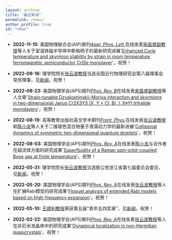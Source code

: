 ```yaml
---
layout: archive
title: "最近新闻"
permalink: /news/
author_profile: true
id: "news"
---
```


- **2022-11-15:**
    美国物理联合会(AIP)期刊[_Appl. Phys. Lett._](https://doi.org/10.1063/5.0117597)在线发表[宋昌盛副教授](https://mike22lfc.github.io/members/04changshengsong)等人关于室温铁磁半导体中斯格明子的最新研究进展'[Enhanced Curie temperature and skyrmion stability by strain in room temperature ferromagnetic semiconductor CrISe monolayer](https://arxiv.org/abs/2207.11418)'。祝贺！

- **2022-09-16:**
    理学院院长[张云波教授](https://mike22lfc.github.io/members/10yunbozhang)当选全国近代物理研究会第八届理事会常务理事，见[新闻](https://mp.weixin.qq.com/s/AkdLesQd-UncHpiFIO-PuA)。祝贺！

- **2022-08-23:**
    美国物理学会(APS)期刊[_Phys. Rev. B_](https://doi.org/10.1103/PhysRevB.106.094403)在线发表[宋昌盛副教授](https://mike22lfc.github.io/members/04changshengsong)等人文章'[Strain-tunable Dzyaloshinskii-Moriya interaction and skyrmions in two-dimensional Janus Cr2X3Y3 (X, Y = Cl, Br, I, X≠Y) trihalide monolayers](https://arxiv.org/abs/2109.00723)'。祝贺！

- **2022-08-19:**
    高等教育出版社英文学术期刊[_Front. Phys._](https://doi.org/10.1007/s11467-022-1192-z)在线发表[张云波教授](https://mike22lfc.github.io/members/10yunbozhang)和[陈小龙](https://mike22lfc.github.io/members/01xiaolongchen)等人关于二维玻色混合物量子液滴动力学的最新进展'[Collisional dynamics of symmetric two-dimensional quantum droplets](https://doi.org/10.1007/s11467-022-1192-z)'。祝贺！
    
- **2022-08-03:**
    美国物理学会(APS)期刊[_Phys. Rev. A_](https://doi.org/10.1103/PhysRevA.106.023302)在线发表[陈小龙](https://mike22lfc.github.io/members/01xiaolongchen)与合作者在超流体方面的研究成果'[Superfluidity of a Raman spin-orbit-coupled Bose gas at finite temperature](https://arxiv.org/abs/2203.02921)'。祝贺！    
    
- **2022-05-31:**
    理学院院长[张云波教授](https://mike22lfc.github.io/members/10yunbozhang)当选致公党浙江省第七届委员会委员，见[新闻](https://mp.weixin.qq.com/s/k0hY63N2yfL21s3LMj8VmQ)。祝贺！
    
- **2022-05-20:**
    美国物理学会(APS)期刊[_Phys. Rev. A_](https://doi.org/10.1103/PhysRevA.105.053717)在线发表[张云波教授](https://mike22lfc.github.io/members/10yunbozhang)等人在扩展Rabi模型的研究成果'[Floquet analysis of extended Rabi models based on high-frequency expansion](https://arxiv.org/abs/2202.09751)'。祝贺！
    
- **2022-05-10:**
    [王顺利教授](https://mike22lfc.github.io/members/08shunliwang)荣获第五届“青年五四奖章”，见[新闻](https://mp.weixin.qq.com/s/oxpsScPkj_NLMUqE95F5rw)。祝贺！
    
- **2022-02-22:**
    美国物理学会(APS)期刊[_Phys. Rev. A_](https://doi.org/10.1103/PhysRevA.105.022215)在线发表[张云波教授](https://mike22lfc.github.io/members/10yunbozhang)等人在非厄米准晶体中的研究成果'[Dynamical localization in non-Hermitian quasicrystals](https://arxiv.org/abs/2201.04028)'。祝贺！








<!---
- **2022-03-15:**
    Two of [Jennifer Ortiz](https://homes.cs.washington.edu/~jortiz16/)'s papers got accepted!
    - 'SLAOrchestrator - Reducing the Cost of Performance SLAs in the Cloud' at USENIX ATC 2018
    - 'Learning State Representations for Query Optimization with Deep Reinforcement Learning' at the DEEM Workshop, SIGMOD 2018
-->

<!---
- **2022-02-15:**
    Watch [Dylan Hutchison](https://www.linkedin.com/in/dylanhutchison/)'s [recorded talk](https://youtu.be/d-ZY8lIs5Pc?t=2m45s) from the SIGMOD [BeyondMR workshop](https://sites.google.com/site/beyondmr2017/) on [LaraDB: A Minimalist Kernel for Linear and Relational Algbera](https://doi.org/10.1145/3070607.3070608)
-->
